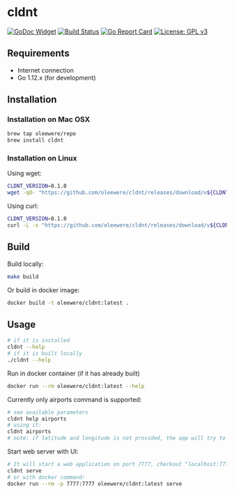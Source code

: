 # cldnt

[![GoDoc Widget](https://godoc.org/github.com/oleewere/cldnt?status.svg)](https://godoc.org/github.com/oleewere/cldnt)
[![Build Status](https://travis-ci.org/oleewere/cldnt.svg?branch=master)](https://travis-ci.org/oleewere/cldnt)
[![Go Report Card](https://goreportcard.com/badge/github.com/oleewere/cldnt)](https://goreportcard.com/report/github.com/oleewere/cldnt)
[![License: GPL v3](https://img.shields.io/badge/License-GPLv3-blue.svg)](https://www.gnu.org/licenses/gpl-3.0)

## Requirements

- Internet connection
- Go 1.12.x (for development)

## Installation 

### Installation on Mac OSX
```bash
brew tap oleewere/repo
brew install cldnt
```

### Installation on Linux

Using wget:
```bash
CLDNT_VERSION=0.1.0
wget -qO- "https://github.com/oleewere/cldnt/releases/download/v${CLDNT_VERSION}/cldnt_${CLDNT_VERSION}_linux_64-bit.tar.gz" | tar -C /usr/bin -zxv cldntl
```

Using curl:
```bash
CLDNT_VERSION=0.1.0
curl -L -s "https://github.com/oleewere/cldnt/releases/download/v${CLDNT_VERSION}/cldnt_${CLDNT_VERSION}_linux_64-bit.tar.gz" | tar -C /usr/bin -xzv cldnt
```

## Build

Build locally: 

```bash
make build
```

Or build in docker image:

```bash
docker build -t oleewere/cldnt:latest .
```

## Usage

```bash
# if it is installed
cldnt --help
# if it is built locally
./cldnt --help
```

Run in docker container (if it has already built)

```bash
docker run --rm oleewere/cldnt:latest --help
```

Currently only airports command is supported:

```bash
# see available parameters
cldnt help airports
# using it:
cldnt airports
# note: if latitude and longitude is not provided, the app will try to calculate those details by the public IP
```

Start web server with UI:

```bash
# It will start a web application on port 7777, checkout "localhost:7777"
cldnt serve
# or with docker command:
docker run --rm -p 7777:7777 oleewere/cldnt:latest serve
```
